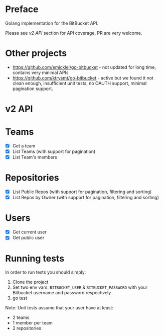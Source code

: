 # Preface

Golang implementation for the BitBucket API.

Please see _v2 API_ section for API coverage, PR are very welcome.

# Other projects

- https://github.com/emicklei/go-bitbucket - not updated for long time, contains very minimal APIs
- https://github.com/ktrysmt/go-bitbucket - active but we found it not clean enough, insufficient unit tests, no OAUTH support, minimal pagination support.

# v2 API

# Teams

- [x] Get a team
- [x] List Teams (with support for pagination)
- [x] List Team's members

# Repositories

- [x] List Public Repos (with support for pagination, filtering and sorting)
- [x] List Repos by Owner (with support for pagination, filtering and sorting)

# Users

- [x] Get current user
- [x] Get public user

# Running tests

In order to run tests you should simply:

1. Clone the project
1. Set two env vars: `BITBUCKET_USER` & `BITBUCKET_PASSWORD` with your Bitbucket username and password respectively
1. go test

Note: Unit tests assume that your user have at least:

- 2 teams
- 1 member per team
- 2 repositories